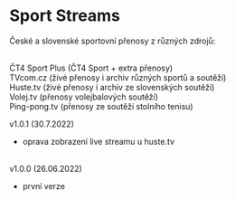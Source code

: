 <h1>Sport Streams</h1>
<p>
České a slovenské sportovní přenosy z různých zdrojů:<br><br>

ČT4 Sport Plus (ČT4 Sport + extra přenosy)<br>
TVcom.cz (živé přenosy i archiv různých sportů a soutěží)<br>
Huste.tv (živé přenosy i archiv ze slovenských soutěží)<br>
Volej.tv (přenosy volejbalových soutěží)<br>
Ping-pong.tv (přenosy ze soutěží stolního tenisu)<p>

v1.0.1 (30.7.2022)<br>
- oprava zobrazení live streamu u huste.tv<br><br>

v1.0.0 (26.06.2022)<br>
- první verze<br><br>
</p>
